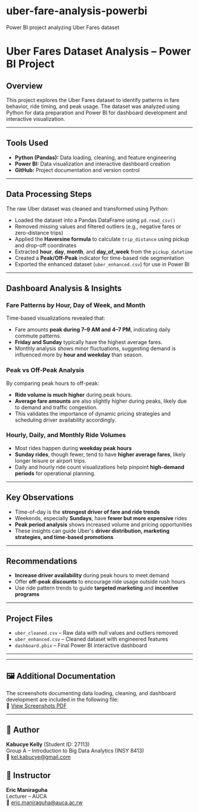 # uber-fare-analysis-powerbi
Power BI project analyzing Uber Fares dataset
# Uber Fares Dataset Analysis – Power BI Project

## Overview
This project explores the Uber Fares dataset to identify patterns in fare behavior, ride timing, and peak usage. The dataset was analyzed using Python for data preparation and Power BI for dashboard development and interactive visualization.

---

## Tools Used
- **Python (Pandas):** Data loading, cleaning, and feature engineering
- **Power BI:** Data visualization and interactive dashboard creation
- **GitHub:** Project documentation and version control

---

## Data Processing Steps
The raw Uber dataset was cleaned and transformed using Python:

- Loaded the dataset into a Pandas DataFrame using `pd.read_csv()`
- Removed missing values and filtered outliers (e.g., negative fares or zero-distance trips)
- Applied the **Haversine formula** to calculate `trip_distance` using pickup and drop-off coordinates
- Extracted **hour**, **day**, **month**, and **day_of_week** from the `pickup_datetime`
- Created a **Peak/Off-Peak** indicator for time-based ride segmentation
- Exported the enhanced dataset (`uber_enhanced.csv`) for use in Power BI

---

##  Dashboard Analysis & Insights

### Fare Patterns by Hour, Day of Week, and Month
Time-based visualizations revealed that:
- Fare amounts **peak during 7–9 AM and 4–7 PM**, indicating daily commute patterns.
- **Friday and Sunday** typically have the highest average fares.
- Monthly analysis shows minor fluctuations, suggesting demand is influenced more by **hour and weekday** than season.

### Peak vs Off-Peak Analysis
By comparing peak hours to off-peak:
- **Ride volume is much higher** during peak hours.
- **Average fare amounts** are also slightly higher during peaks, likely due to demand and traffic congestion.
- This validates the importance of dynamic pricing strategies and scheduling driver availability accordingly.

### Hourly, Daily, and Monthly Ride Volumes
- Most rides happen during **weekday peak hours**
- **Sunday rides**, though fewer, tend to have **higher average fares**, likely longer leisure or airport trips.
- Daily and hourly ride count visualizations help pinpoint **high-demand periods** for operational planning.

---

## Key Observations
- Time-of-day is the **strongest driver of fare and ride trends**
- Weekends, especially **Sundays**, have **fewer but more expensive** rides
- **Peak period analysis** shows increased volume and pricing opportunities
- These insights can guide Uber's **driver distribution, marketing strategies, and time-based promotions**

---

## Recommendations
- **Increase driver availability** during peak hours to meet demand
- Offer **off-peak discounts** to encourage ride usage outside rush hours
- Use ride pattern trends to guide **targeted marketing** and **incentive programs**

---

## Project Files
- `uber_cleaned.csv` – Raw data with null values and outliers removed
- `uber_enhanced.csv` – Cleaned dataset with engineered features
- `dashboard.pbix` – Final Power BI interactive dashboard

---


---

## 🖼️ Additional Documentation

The screenshots documenting data loading, cleaning, and dashboard development are included in the following file:  
🔗 [View Screenshots PDF](./screenshots.pdf)

---

## 👤 Author
**Kabucye Kelly** (Student ID: 27113)  
Group A – Introduction to Big Data Analytics (INSY 8413)  
📧 kel.kabucye@gmail.com

## 📘 Instructor
**Eric Maniraguha**  
Lecturer – AUCA  
📧 [eric.maniraguha@auca.ac.rw](mailto:eric.maniraguha@auca.ac.rw)


